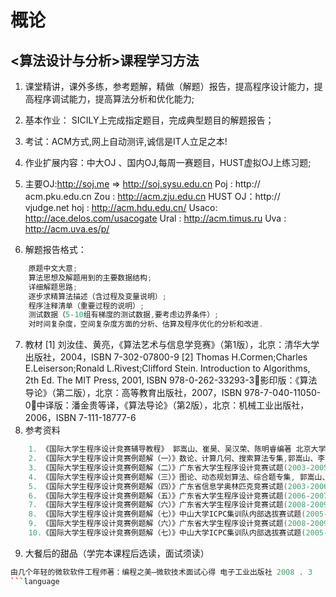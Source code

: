 # 概论

## <算法设计与分析>课程学习方法

1. 课堂精讲，课外多练，参考题解，精做（解题）报告，提高程序设计能力，提高程序调试能力，提高算法分析和优化能力;
2. 基本作业： SICILY上完成指定题目，完成典型题目的解题报告；
3. 考试：ACM方式,网上自动测评,诚信是IT人立足之本!

4. 作业扩展内容：中大OJ 、国内OJ,每周一赛题目，HUST虚拟OJ上练习题;
5. 主要OJ:http://soj.me => http://soj.sysu.edu.cn
	Poj  :  http:// acm.pku.edu.cn
	Zou  :  http://acm.zju.edu.cn
	HUST OJ：http:// vjudge.net
    hoj :  http://acm.hdu.edu.cn/ 
    Usaco:  http://ace.delos.com/usacogate
    Ural :  http://acm.timus.ru
    Uva  :  http://acm.uva.es/p/
6. 解题报告格式：
```cpp
    原题中文大意;
    算法思想及解题用到的主要数据结构;
    详细解题思路;
    逐步求精算法描述（含过程及变量说明）;
    程序注释清单（重要过程的说明）;
    测试数据（5-10组有梯度的测试数据,要考虑边界条件）;
    对时间复杂度，空间复杂度方面的分析、估算及程序优化的分析和改进.
```
7. 教材
    [1] 刘汝佳、黄亮，《算法艺术与信息学竞赛》（第1版），北京：清华大学出版社，2004，ISBN 7-302-07800-9
    [2] Thomas H.Cormen;Charles E.Leiserson;Ronald L.Rivest;Clifford Stein. Introduction to Algorithms, 2th Ed. The MIT Press, 2001, ISBN 978-0-262-33293-3影印版：《算法导论》（第二版），北京：高等教育出版社，2007，ISBN 978-7-040-11050-0中译版：潘金贵等译，《算法导论》（第2版），北京：机械工业出版社，2006，ISBN 7-111-18777-6 
8. 参考资料
```cpp
	1. 《国际大学生程序设计竞赛辅导教程》 郭嵩山、崔昊、吴汉荣、陈明睿编著 北京大学出版社 2000.12
	2. 《国际大学生程序设计竞赛例题解（一）》数论、计算几何、搜索算法专集,郭嵩山、李志业、金涛、梁锋编著 电子工业出版社 2006.5
	3. 《国际大学生程序设计竞赛例题解（二）》广东省大学生程序设计竞赛试题(2003-2005), 郭嵩山、黎俊瑜、林祺颖著 电子工业出版社 2006.5
	4. 《国际大学生程序设计竞赛例题解（三）》图论、动态规划算法、综合题专集, 郭嵩山、关沛勇、蔡文志、梁锋编著 电子工业出版社 2007.7
	5. 《国际大学生程序设计竞赛例题解（四）》广东省信息学奥林匹克竞赛试题(2003-2006), 郭嵩山、张惠东、林祺颖、莫瑜著 电子工业出版社 2008.2
    6. 《国际大学生程序设计竞赛例题解（五）》广东省大学生程序设计竞赛试题(2006-2007), 郭嵩山、张子臻、王磊、汤振东著 电子工业出版社 2008.11
    7. 《国际大学生程序设计竞赛例题解（六）》广东省大学生程序设计竞赛试题(2008-2009),郭嵩山、翁雨键、梁志荣、吴毅著 电子工业出版社 2010.5
	8. 《国际大学生程序设计竞赛例题解（七）》中山大学ICPC集训队内部选拔赛试题(2005-2006), 郭嵩山、刘祖立、刘曦、涂德健著 电子工业出版社 2010.7
	9. 《国际大学生程序设计竞赛例题解（六）》广东省大学生程序设计竞赛试题(2008-2009),郭嵩山、翁雨键、梁志荣、吴毅著 电子工业出版社 2010.5
	10.《国际大学生程序设计竞赛例题解（七）》中山大学ICPC集训队内部选拔赛试题(2005-2006), 郭嵩山、刘祖立、刘曦、涂德健著 电子工业出版社 2010.7
```
9. 大餐后的甜品（学完本课程后选读，面试须读）
```cpp
由几个年轻的微软软件工程师著：编程之美—微软技术面试心得 电子工业出版社 2008 . 3
```language
```




